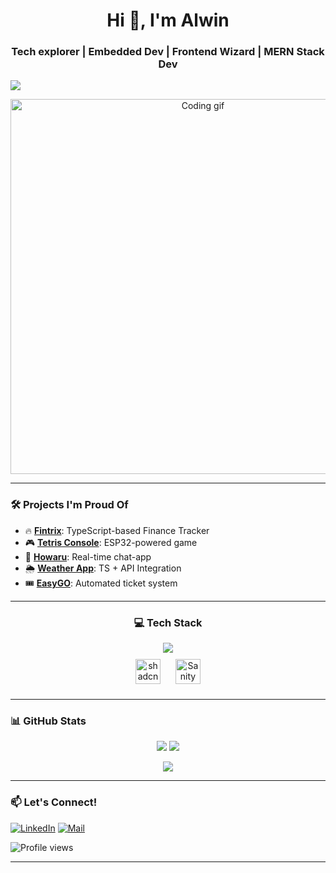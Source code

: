<h1 align="center">Hi 👋, I'm Alwin</h1>
<h3 align="center">Tech explorer | Embedded Dev | Frontend Wizard | MERN Stack Dev</h3>

<img src="https://readme-typing-svg.herokuapp.com?font=Arvo&color=7B68EE&size=24&center=true&vCenter=true&width=500&height=40&lines=Welcome!;I'm+a+passionate+developer." />

<p align="center">
  <img src="https://media1.giphy.com/media/v1.Y2lkPTc5MGI3NjExZmFsdnprczVhbTExYjEzamZzZjl6NzlsaTAxNm1zdnFkZWRoYXVjZyZlcD12MV9pbnRlcm5hbF9naWZfYnlfaWQmY3Q9Zw/TNf5oSRelTeI8/giphy.gif" width="600" alt="Coding gif"/>
</p>

---

### 🛠️ Projects I'm Proud Of
- 🔥 [**Fintrix**](https://github.com/sreeramathrij/fintrix): TypeScript-based Finance Tracker
- 🎮 [**Tetris Console**](https://github.com/alwinalbert/tetris-console): ESP32-powered game
- 📱 [**Howaru**](https://github.com/alwinalbert/howaru): Real-time chat-app
- 🌦️ [**Weather App**](https://github.com/alwinalbert/weather-app): TS + API Integration
- 🎟️ [**EasyGO**](https://github.com/alwinalbert/EasyGO): Automated ticket system

---

<h3 align="center">💻 Tech Stack</h3>

<div align="center">
  <img src="https://skillicons.dev/icons?i=c,py,html,css,js,ts,react,nodejs,mongodb,git,github,arduino,vite,tailwindcss" />
  <br />
  <img src="https://avatars.githubusercontent.com/u/139895814?s=200&v=4" height="40" style="margin: 10px;" alt="shadcn/ui" />
  <img src="https://www.sanity.io/static/images/logo_rounded_square.png" height="40" style="margin: 10px;" alt="Sanity" />
</div>


---

### 📊 GitHub Stats
<p align="center">
  <img src="https://github-readme-stats.vercel.app/api?username=alwinalbert&show_icons=true&theme=radical" />
  <img src="https://github-readme-streak-stats.herokuapp.com/?user=alwinalbert&theme=radical" />
</p>

<p align="center">
  <img src="https://github-readme-activity-graph.vercel.app/graph?username=alwinalbert&theme=react-dark&hide_border=true&area=true" />
</p>


---

### 📫 Let's Connect!
[![LinkedIn](https://img.shields.io/badge/-LinkedIn-blue?style=flat-square&logo=linkedin)](https://www.linkedin.com/in/alwin-albert-7047162a0/)
[![Mail](https://img.shields.io/badge/-Gmail-red?style=flat-square&logo=gmail)](mailto:alwinalbert70@gmail.com)
<p>
  <img src="https://komarev.com/ghpvc/?username=alwinalbert&style=flat-square&color=lightgrey" alt="Profile views" />
</p>

---

